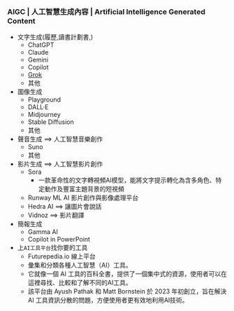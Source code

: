 ###  AIGC | 人工智慧生成內容 | Artificial Intelligence Generated Content
- 文字生成(履歷,讀書計劃書,)
  - ChatGPT
  - Claude
  - Gemini
  - Copilot
  - [Grok](https://grok.com/)
  - 其他
- 圖像生成
  - Playground
  - DALL·E
  - Midjourney
  - Stable Diffusion
  - 其他
- 聲音生成  ==> 人工智慧音樂創作
  - Suno
  - 其他
- 影片生成 ==> 人工智慧影片創作
  - Sora
    - 一款革命性的文字轉視頻AI模型，能將文字提示轉化為含多角色、特定動作及豐富主題背景的短視頻 
  - Runway ML AI 影片創作與影像處理平台
  - Hedra AI ==> 讓圖片會說話
  - Vidnoz ==> 影片翻譯
- 簡報生成
  - Gamma AI
  - Copilot in PowerPoint
- 上`AI工具平台`找你要的工具
  - Futurepedia.io 線上平台
  - 彙集和分類各種人工智慧（AI）工具。
  - 它就像一個 AI 工具的百科全書，提供了一個集中式的資源，使用者可以在這裡尋找、比較和了解不同的AI工具。
  - 該平台由 Ayush Pathak 和 Matt Bornstein 於 2023 年初創立，旨在解決 AI 工具資訊分散的問題，方便使用者更有效地利用AI技術。 
